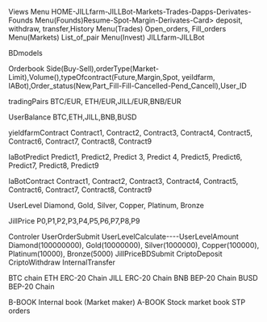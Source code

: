 Views
Menu HOME-JILLfarm-JILLBot-Markets-Trades-Dapps-Derivates-Founds
Menu(Founds)Resume-Spot-Margin-Derivates-Card> deposit, withdraw, transfer,History
Menu(Trades) Open_orders, Fill_orders
Menu(Markets) List_of_pair
Menu(Invest) JILLfarm-JILLBot

BDmodels 


Orderbook Side(Buy-Sell),orderType(Market- Limit),Volume(),typeOfcontract(Future,Margin,Spot, yeildfarm, IABot),Order_status(New,Part_Fill-Fill-Cancelled-Pend_Cancell),User_ID

tradingPairs  BTC/EUR, ETH/EUR,JILL/EUR,BNB/EUR

UserBalance  BTC,ETH,JILL,BNB,BUSD

yieldfarmContract   Contract1, Contract2, Contract3, Contract4, Contract5, Contract6, Contract7, Contract8, Contract9 

IaBotPredict   Predict1, Predict2, Predict 3, Predict 4, Predict5, Predict6, Predict7, Predict8, Predict9


IaBotContract   Contract1, Contract2, Contract3, Contract4, Contract5, Contract6, Contract7, Contract8, Contract9

UserLevel Diamond, Gold, Silver, Copper, Platinum, Bronze




JillPrice P0,P1,P2,P3,P4,P5,P6,P7,P8,P9

Controler
UserOrderSubmit
UserLevelCalculate----UserLevelAmount Diamond(100000000), Gold(10000000), Silver(1000000), Copper(100000), Platinum(10000), Bronze(5000)
JillPriceBDSubmit
CriptoDeposit
CriptoWithdraw
InternalTransfer


BTC chain 
ETH ERC-20 Chain
JILL ERC-20 Chain
BNB  BEP-20 Chain
BUSD BEP-20 Chain


B-BOOK Internal book (Market maker)
A-BOOK  Stock market book STP orders
